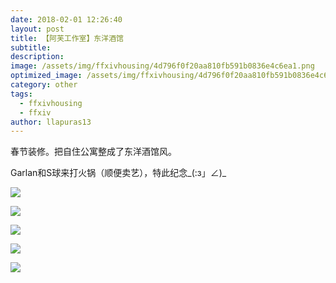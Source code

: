```yaml
---
date: 2018-02-01 12:26:40
layout: post
title: 【阿芙工作室】东洋酒馆
subtitle: 
description: 
image: /assets/img/ffxivhousing/4d796f0f20aa810fb591b0836e4c6ea1.png
optimized_image: /assets/img/ffxivhousing/4d796f0f20aa810fb591b0836e4c6ea1.png
category: other
tags:
  - ffxivhousing
  - ffxiv
author: llapuras13
---
```


春节装修。把自住公寓整成了东洋酒馆风。

Garlan和S球来打火锅（顺便卖艺），特此纪念_(:з」∠)_

![](../assets/img/ffxivhousing/4d796f0f20aa810fb591b0836e4c6ea1.png)

![](../assets/img/ffxivhousing/3a438692f1586cf9b1ad1b29aadffc1b.png)

![](../assets/img/ffxivhousing/204d67b83ffe7c089ab8855aa5b2e481.png)

![](../assets/img/ffxivhousing/8d43a6b0932db6c3041416040a8d8760.png)

![](../assets/img/ffxivhousing/9eae8a616ce23e2f2723c1d5b7051124.png)
